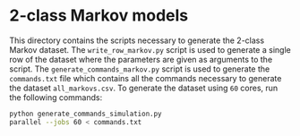 # 2-class Markov models

This directory contains the scripts necessary to generate the 2-class Markov dataset. The `write_row_markov.py` script is used to generate a single row of the dataset where the parameters are given as arguments to the script. The `generate_commands_markov.py` script is used to generate the `commands.txt` file which contains all the commands necessary to generate the dataset `all_markovs.csv`. To generate the dataset using `60` cores, run the following commands:

```bash
python generate_commands_simulation.py
parallel --jobs 60 < commands.txt
```

